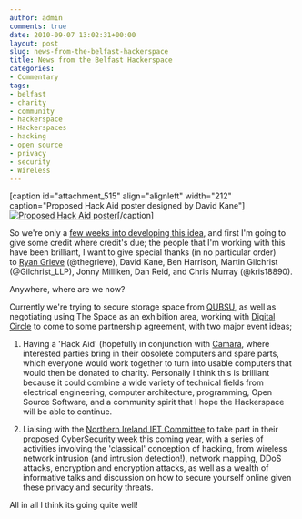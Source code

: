 ```yaml
---
author: admin
comments: true
date: 2010-09-07 13:02:31+00:00
layout: post
slug: news-from-the-belfast-hackerspace
title: News from the Belfast Hackerspace
categories:
- Commentary
tags:
- belfast
- charity
- community
- hackerspace
- Hackerspaces
- hacking
- open source
- privacy
- security
- Wireless
---
```


[caption id="attachment_515" align="alignleft" width="212" caption="Proposed Hack Aid poster designed by David Kane"][![Proposed Hack Aid poster](http://www.andrewbolster.info/wp-content/uploads/2010/09/Hack-Aid-212x300.jpg)](http://www.andrewbolster.info/2010/09/news-from-the-belfast-hackerspace/hack-aid/)[/caption]

So we're only a [few weeks into developing this idea](http://www.andrewbolster.info/2010/07/belfast_hackerspac/), and first I'm going to give some credit where credit's due; the people that I'm working with this have been brilliant, I want to give special thanks (in no particular order) to [Ryan Grieve](http://www.thegrieve.co.uk) (@thegrieve), David Kane, Ben Harrison, Martin Gilchrist (@Gilchrist_LLP), Jonny Milliken, Dan Reid, and Chris Murray (@kris18890).

Anywhere, where are we now?

Currently we're trying to secure storage space from [QUBSU](http://twitter.com/QUBSU), as well as negotiating using The Space as an exhibition area, working with [Digital Circle](http://digitalcircle.ning.com/) to come to some partnership agreement, with two major event ideas;

	
  1. Having a 'Hack Aid' (hopefully in conjunction with [Camara](http://camara.ie/web/), where interested parties bring in their obsolete computers and spare parts, which everyone would work together to turn into usable computers that would then be donated to charity. Personally I think this is brilliant because it could combine a wide variety of technical fields from electrical engineering, computer architecture, programming, Open Source Software, and a community spirit that I hope the Hackerspace will be able to continue.

	
  2. Liaising with the [Northern Ireland IET Committee](http://www.theiet.org/local/uk/n-ireland/index.cfm) to take part in their proposed CyberSecurity week this coming year, with a series of activities involving the 'classical' conception of hacking, from wireless network intrusion (and intrusion detection!), network mapping, DDoS attacks, encryption and encryption attacks, as well as a wealth of informative talks and discussion on how to secure yourself online given these privacy and security threats.

All in all I think its going quite well!
